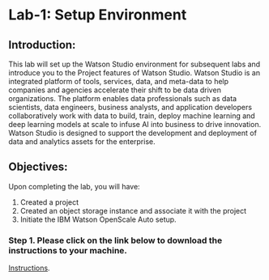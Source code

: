 # Lab-1: Setup Environment

## Introduction:

This lab will set up the Watson Studio environment for subsequent labs and introduce you to the Project features of Watson Studio. Watson Studio is an integrated platform of tools, services, data, and meta-data to help companies and agencies accelerate their shift to be data driven organizations. The platform enables data professionals such as data scientists, data engineers, business analysts, and application developers collaboratively work with data to build, train, deploy machine learning and deep learning models at scale to infuse AI into business to drive innovation. Watson Studio is designed to support the development and deployment of data and analytics assets for the enterprise.

## Objectives:

Upon completing the lab, you will have:

1. Created a project
1. Created an object storage instance and associate it with the project
1. Initiate the IBM Watson OpenScale Auto setup. 

### Step 1. Please click on the link below to download the instructions to your machine.

[Instructions](https://github.com/bleonardb3/TR_POT_06-03-2021/raw/main/Lab-1/CreateProjectv06-03-2021.pdf).

